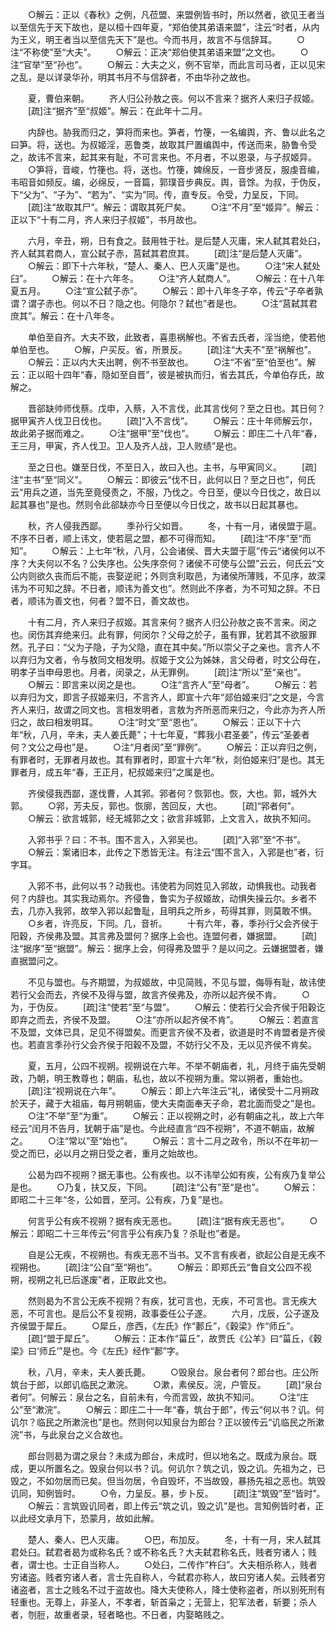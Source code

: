 <!-- { "loadSidebar": true } -->
　　○解云：正以《春秋》之例，凡莅盟、来盟例皆书时，所以然者，欲见王者当以至信先于天下故也，是以桓十四年夏，“郑伯使其弟语来盟”，注云“时者，从内为王义，明王者当以至信先天下”是也。今而书月，故言不与信辞耳。
　　○注“不称使”至“大夫”。
　　○解云：正决“郑伯使其弟语来盟”之文也。
　　○注“官举”至“孙也”。
　　○解云：大夫之义，例不官举，而此言司马者，正以见宋之乱，是以详录华孙，明其书月不与信辞者，不由华孙之故也。

　　夏，曹伯来朝。
　　齐人归公孙敖之丧。何以不言来？据齐人来归子叔姬。
　　[疏]注“据齐”至“叔姬”。解云：在此年十二月。

　　内辞也。胁我而归之，笋将而来也。笋者，竹箯，一名编舆，齐、鲁以此名之曰笋。将，送也。为叔姬淫，恶鲁类，故取其尸置编舆中，传送而来，胁鲁令受之，故讳不言来，起其来有耻，不可言来也。不月者，不以恩录，与子叔姬异。
　　○笋将，音峻，竹箯也。将，送也。竹箯，婢绵反，一音步贤反，服虔音编，韦昭音如频反。编，必绵反，一音篇，郭璞音步典反。舆，音馀。为叔，于伪反，下“父为”、“子为”、“若为”、“实为”同。传，直专反。令受，力呈反，下同。
　　[疏]注“故取其尸”。解云：谓取其死尸矣。
　　○注“不月”至“姬异”。解云：正以下“十有二月，齐人来归子叔姬”，书月故也。

　　六月，辛丑，朔，日有食之。鼓用牲于社。是后楚人灭庸，宋人弑其君处臼，齐人弑其君商人，宣公弑子赤，莒弑其君庶其。
　　[疏]注“是后楚人灭庸”。
　　○解云：即下十六年秋，“楚人、秦人、巴人灭庸”是也。
　　○注“宋人弑处臼”。
　　○解云：在十六年冬。
　　○注“齐人弑商人”。
　　○解云：在十八年夏五月。
　　○注“宣公弑子赤”。
　　○解云：即十八年冬子卒，传云“子卒者孰谓？谓子赤也。何以不日？隐之也。何隐尔？弑也”者是也。
　　○注“莒弑其君庶其”。解云：在十八年冬。

　　单伯至自齐。大夫不致，此致者，喜患祸解也。不省去氏者，淫当绝，使若他单伯至也。
　　○解，户买反。省，所景反。
　　[疏]注“大夫不”至“祸解也”。
　　○解云：正以内大夫出聘，例不书至故也。
　　○注“不省”至“伯至也”。解云：正以昭十四年“春，隐如至自晋”，彼是被执而归，省去其氏，今单伯存氏，故解之。

　　晋郤缺帅师伐蔡。戊申，入蔡，入不言伐，此其言伐何？至之日也。其日何？据甲寅齐人伐卫日伐也。
　　[疏]“入不言伐”。
　　○解云：庄十年师解云尔，故此弟子据而难之。
　　○注“据甲”至“伐也”。
　　○解云：即庄二十八年“春，王三月，甲寅，齐人伐卫。卫人及齐人战，卫人败绩”是也。

　　至之日也。嫌至日伐，不至日入，故曰入也。主书，与甲寅同义。
　　[疏]注“主书”至“同义”。
　　○解云：即彼云“伐不日，此何以日？至之日也”，何氏云“用兵之道，当先至竟侵责之，不服，乃伐之。今日至，便以今日伐之，故日以起其暴也”是也。然则令此郤缺亦今日至便以今日伐之，故书以日起其暴也。

　　秋，齐人侵我西鄙。
　　季孙行父如晋。
　　冬，十有一月，诸侯盟于扈。不序不日者，顺上讳文，使若扈之盟，都不可得而知。
　　[疏]注“不序”至“而知”。
　　○解云：上七年“秋，八月，公会诸侯、晋大夫盟于扈”传云“诸侯何以不序？大夫何以不名？公失序也。公失序奈何？诸侯不可使与公盟”云云，何氏云“文公内则欲久丧而后不能，丧娶逆祀；外则贪利取邑，为诸侯所薄贱，不见序，故深讳为不可知之辞。不日者，顺讳为善文也”。然则此不序者，为不可知之辞。不日者，顺讳为善文也，何者？盟不日，善文故也。

　　十有二月，齐人来归子叔姬。其言来何？据齐人归公孙敖之丧不言来。闵之也。闵伤其弃绝来归。此有罪，何闵尔？父母之於子，虽有罪，犹若其不欲服罪然。孔子曰：“父为子隐，子为父隐，直在其中矣。”所以崇父子之亲也。言齐人不以弃归为文者，令与敖同文相发明。叔姬于文公为姊妹，言父母者，时文公母在，明孝子当申母恩也。月者，闵录之，从无罪例。
　　[疏]注“所以”至“亲也”。
　　○解云：即言来以闵之是也。
　　○注“言齐人”至“母者”。
　　○解云：若以弃归为文，即言子叔姬来归，不言齐人，即宣十六年“郯伯姬来归”之文是，今言齐人来归，故谓之同文也。言相发明者，言敖为齐所恶而来归之，今此亦为齐人所归之，故曰相发明耳。
　　○注“时文”至“恩也”。
　　○解云：正以下十六年“秋，八月，辛未，夫人姜氏薨”；十七年夏，“葬我小君圣姜”，传云“圣姜者何？文公之母也”是。
　　○注“月者闵”至“罪例”。
　　○解云：正以弃归之例，有罪者时，无罪者月故也。其有罪者时，即宣十六年“秋，剡伯姬来归”是也。其无罪者月，成五年“春，王正月，杞叔姬来归”之属是也。

　　齐侯侵我西鄙，遂伐曹，人其郛。郛者何？恢郭也。恢，大也。郭，城外大郭。
　　○郛，芳夫反，郭也。恢廓，苦回反，大也。
　　[疏]“郛者何”。
　　○解云：欲言城郭，经无城郭之文；欲言非城郭，上文言入，故执不知问。

　　入郛书乎？曰：不书。围不言入，入郛吴也。
　　[疏]“入郛”至“不书”。
　　○解云：案诸旧本，此传之下悉皆无注。有注云“围不言入，入郛是也”者，衍字耳。

　　入郛不书，此何以书？动我也。讳使若为同姓见入郛故，动惧我也。动我者何？内辞也。其实我动焉尔。齐侵鲁，鲁实为子叔姬故，动惧失操云尔。乡者不去，几亦入我郛，故举入郛以起鲁耻，且明兵之所乡，苟得其罪，则莫敢不惧。
　　○乡者，许亮反，下同。几，音祈。
　　十有六年，春，季孙行父会齐侯于阳穀，齐侯弗及盟。其言弗及盟何？据序上会也。连盟何者，嫌据盟。
　　[疏]注“据序”至“据盟”。解云：据序上会，何得弗及盟乎？是以问之。云嫌据盟者，嫌直据盟问之。

　　不见与盟也。与齐期盟，为叔姬故，中见简贱，不见与盟，侮辱有耻，故讳使若行父会而去，齐侯不及得与盟，故言齐侯弗及，亦所以起齐侯不肯。
　　○为，于伪反。
　　[疏]注“使若”至“与盟”。
　　○解云：使若行父会齐侯于阳穀讫即弃之而去，齐侯不及盟。
　　○注“亦所以起齐侯不肯”。
　　○解云：若直言不及盟，文体已具，足见不得盟矣。而更言齐侯不及者，欲道是时不肯盟者是齐侯也。若直言季孙行父会齐侯于阳穀不及盟，不妨行父不及，无以见齐侯不肯矣。

　　夏，五月，公四不视朔。视朔说在六年。不举不朝庙者，礼，月终于庙先受朝政，乃朝，明王教尊也；朝庙，私也，故以不视朔为重。常以朔者，重始也。
　　[疏]注“视朔说在六年”。
　　○解云：即上六年注云“礼，诸侯受十二月朔政於天子，藏于大祖庙，每月朔朝庙，使大夫南面奉天子命，君北面而受之”是也。
　　○注“不举”至“为重”。
　　○解云：正以视朔之时，必有朝庙之礼，故上六年经云“闰月不告月，犹朝于庙”是也。今此经直言“四不视朔”，不道不朝庙，故解之。
　　○注“常以”至“始也”。
　　○解云：言十二月之政令，所以不在年初一受之而巳，必以月之朔日受之者，重月之始故也。

　　公曷为四不视朔？据无事也。公有疾也。以不讳举公如有疾，公有疾乃复举公是也。
　　○乃复，扶又反，下同。
　　[疏]注“公有”至“是也”。
　　○解云：即昭二十三年“冬，公如晋，至河。公有疾，乃复”是也。

　　何言乎公有疾不视朔？据有疾无恶也。
　　[疏]注“据有疾无恶也”。
　　○解云：即昭二十三年传云“何言乎公有疾乃复？杀耻也”者是。

　　自是公无疾，不视朔也。有疾无恶不当书。又不言有疾者，欲起公自是无疾不视朔也。
　　[疏]注“公自”至“朔也”。
　　○解云：即郑氏云“鲁自文公四不视朔，视朔之礼已后遂废”者，正取此文也。

　　然则曷为不言公无疾不视朔？有疾，犹可言也，无疾，不可言也。言无疾大恶，不可言也。是后公不复视朔，政事委任公子遂。
　　六月，戊辰，公子遂及齐侯盟于犀丘。
　　○犀丘，彦西，《左氏》作“郪丘”，《穀梁》作“师丘”。
　　[疏]“盟于犀丘”。
　　○解云：正本作“菑丘”，故贾氏《公羊》曰“菑丘，《穀梁》曰‘师丘’”是也。今《左氏》经作“郪”字。

　　秋，八月，辛未，夫人姜氏薨。
　　○毁泉台。泉台者何？郎台也。庄公所筑台于郎，以郎讥临民之漱浣。
　　○漱，素侯反。浣，户管反。
　　[疏]“泉台者何”。何解云：泉台之名，自前未有，今而言毁，故执不知问。
　　○注“庄公”至“漱浣”。
　　○解云：即庄二十一年“春，筑台于郎”，传云“何以书？讥。何讥尔？临民之所漱浣也”是也。然则何以知泉台为郎台？正以彼传云“讥临民之所漱浣”书，与此泉台之义合故也。

　　郎台则曷为谓之泉台？未成为郎台，未成时，但以地名之。既成为泉台。既成，更以所置名之。毁泉台何以书？讥。何讥尔？筑之讥，毁之讥。先祖为之，已毁之，不如勿居而已矣。但当勿居，令自毁坏，不当故毁，暴扬先祖之恶也。筑毁讥同，知例皆时。
　　○令，力呈反。暴，步卜反。
　　[疏]注“筑毁”至“皆时”。
　　○解云：言筑毁讥同者，即上传云“筑之讥，毁之讥”是也。言知例皆时者，正以此经文承月下，恐蒙月，故如此解。

　　楚人、秦人、巴人灭庸。
　　○巴，布加反。
　　冬，十有一月，宋人弑其君处臼。弑君者曷为或称名氏？或不称名氏？大夫弑君称名氏，贱者穷诸人；贱者，谓士也。士正自当称人。
　　○处臼，二传作“杵臼”。大夫相杀称人，贱者穷诸盗。贱者穷诸人者，言士先自称人，今弑君亦称人，故曰穷诸人矣。云贱者穷诸盗者，言士之贱名不过于盗故也。降大夫使称人，降士使称盗者，所以别死刑有轻重也。无尊上，非圣人，不孝者，斩首枭之；无营上，犯军法者，斩要；杀人者，刎脰，故重者录，轻者略也。不日者，内娶略贱之。
